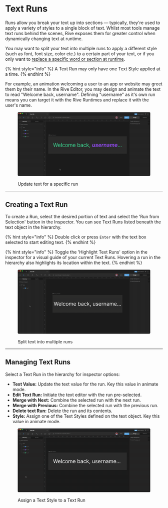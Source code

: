 # Text Runs

Runs allow you break your text up into sections — typically, they're used to apply a variety of styles to a single block of text. Whilst most tools manage text runs behind the scenes, Rive exposes them for greater control when dynamically changing text at runtime.

You may want to split your text into multiple runs to apply a different style (such as font, font size, color etc.) to a certain part of your text, or if you only want to [replace a specific word or section at runtime](../../runtimes/text.md#read-update-text-runs-at-runtime).

{% hint style="info" %}
A Text Run may only have one Text Style applied at a time.
{% endhint %}

For example, an animation welcoming a user to an app or website may greet them by their name. In the Rive Editor, you may design and animate the text to read "Welcome back, username". Defining "username" as it's own run means you can target it with the Rive Runtimes and replace it with the user's name.

<figure><img src="../../.gitbook/assets/2023-07-24 14.05.14.gif" alt=""><figcaption><p>Update text for a specific run</p></figcaption></figure>

***

## Creating a Text Run

To create a Run, select the desired portion of text and select the 'Run from Selection' button in the Inspector. You can see Text Runs listed beneath the text object in the hierarchy.

{% hint style="info" %}
Double click or press `Enter` with the text box selected to start editing text.
{% endhint %}

{% hint style="info" %}
Toggle the 'Highlight Text Runs' option in the inspector for a visual guide of your current Text Runs. Hovering a run in the hierarchy also highlights its location within the text.
{% endhint %}

<div data-full-width="false">

<figure><img src="../../.gitbook/assets/2023-07-24 13.54.09.gif" alt=""><figcaption><p>Split text into multiple runs</p></figcaption></figure>

</div>

***

## Managing Text Runs

Select a Text Run in the hierarchy for inspector options:

* **Text Value:** Update the text value for the run. Key this value in animate mode.
* **Edit Text Run:** Initiate the text editor with the run pre-selected.
* **Merge with Next:** Combine the selected run with the next run.
* **Merge with Previous:** Combine the selected run with the previous run.
* **Delete text Run:** Delete the run and its contents.
* **Style:** Assign one of the Text Styles defined on the text object. Key this value in animate mode.

<figure><img src="../../.gitbook/assets/2023-07-24 14.05.56.gif" alt=""><figcaption><p>Assign a Text Style to a Text Run</p></figcaption></figure>
